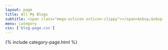 ```yaml
---
layout: page
title: All My Blogs
subtitle: <span class="mega-octicon octicon-clippy"></span>&nbsp;&nbsp; Take notes about everything new
menu: category
css: ['blog-page.css']
---
```

{% include category-page.html %}
